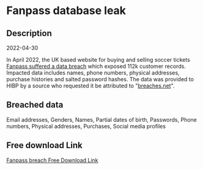 # Fanpass database leak

## Description

2022-04-30

In April 2022, the UK based website for buying and selling soccer tickets <a href="https://milled.com/fanpass/fanpass-incident-notification-V6odeYPOxOTPZFq-" target="_blank" rel="noopener">Fanpass suffered a data breach</a> which exposed 112k customer records. Impacted data includes names, phone numbers, physical addresses, purchase histories and salted password hashes. The data was provided to HIBP by a source who requested it be attributed to &quot;<a href="https://breaches.net/" target="_blank" rel="noopener">breaches.net</a>&quot;.

## Breached data

Email addresses, Genders, Names, Partial dates of birth, Passwords, Phone numbers, Physical addresses, Purchases, Social media profiles

## Free download Link

[Fanpass breach Free Download Link](https://link-to.net/1229997/483.90788820464405/dynamic/?r=aHR0cHM6Ly93d3cubWVkaWFmaXJlLmNvbS92aWV3L1ZTamoyakc2OEZkNWVxUy9mYW5wYXNzLmNvLnVrL2ZpbGU=)